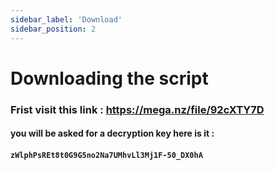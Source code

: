 ```yaml
---
sidebar_label: 'Download'
sidebar_position: 2
---
```


# Downloading the script

### Frist visit this link : https://mega.nz/file/92cXTY7D

#### you will be asked for a decryption key here is it : 

#### ``zWlphPsREt8t0G9G5no2Na7UMhvLl3Mj1F-50_DX0hA``


